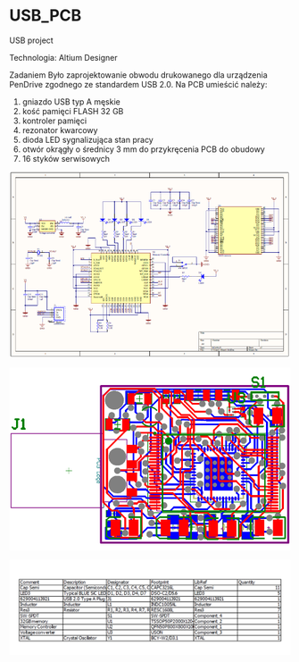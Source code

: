 # USB_PCB
USB project

Technologia: Altium Designer

Zadaniem Było zaprojektowanie obwodu drukowanego dla urządzenia PenDrive zgodnego ze standardem USB 2.0. Na PCB umieścić należy:
1. gniazdo USB typ A męskie
2. kość pamięci FLASH 32 GB
3. kontroler pamięci
4. rezonator kwarcowy
5. dioda LED sygnalizująca stan pracy
6. otwór okrągły o średnicy 3 mm do przykręcenia PCB do obudowy
7. 16 styków serwisowych

![lay](lay.png)

![lay2](lay2.png)

![components](components.png)
